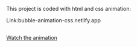 This project is coded with html and css animation:

Link:bubble-animation-css.netlify.app
##
[Watch the animation](animations.mp4)
